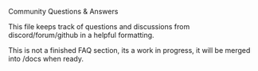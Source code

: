 Community Questions & Answers

This file keeps track of questions and discussions from discord/forum/github in a helpful formatting.

This is not a finished FAQ section, its a work in progress, it will be merged into /docs when ready.


